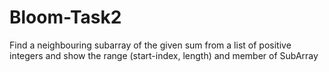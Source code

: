 # Bloom-Task2
Find a neighbouring subarray of the given sum from a list of positive integers and show the range (start-index, length)  and member of SubArray
